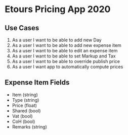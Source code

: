 # Etours Pricing App 2020

## Use Cases
1. As a user I want to be able to add new Day
2. As a user I want to be able to add new expense item
3. As a user I want to be able to edit an expense item
4. As a user I want to be able to set Markup and Tax
5. As a user I want to be able to override publish price
6. As a user I want app to automatically compute prices

## Expense Item Fields
* Item (string)
* Type (string)
* Price (float)
* Shared (bool)
* Vat (bool)
* CoH (bool)
* Remarks (string)
